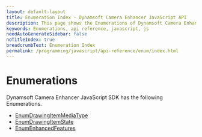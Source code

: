 ```yaml
---
layout: default-layout
title: Enumeration Index - Dynamsoft Camera Enhancer JavaScript API
description: This page shows the Enumerations of Dynamsoft Camera Enhancer JavaScript SDK.
keywords: Enumerations, api reference, javascript, js
needAutoGenerateSidebar: false
noTitleIndex: true
breadcrumbText: Enumeration Index
permalink: /programming/javascript/api-reference/enum/index.html
---
```


# Enumerations

Dynamsoft Camera Enhancer JavaScript SDK has the following Enumerations.

* [EnumDrawingItemMediaType](enumdrawingitemmediatype)
* [EnumDrawingItemState](enumdrawingitemstate)
* [EnumEnhancedFeatures](enumenhancedfeatures.md)

